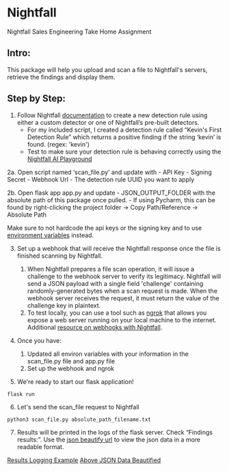 # Nightfall
Nightfall Sales Engineering Take Home Assignment

## Intro:
This package will help you upload and scan a file to Nightfall's servers, retrieve the findings and display them.

## Step by Step:
1. Follow Nightfall [documentation](https://docs.nightfall.ai/docs/quickstart) to create a new detection rule using either a custom detector or one of Nightfall’s pre-built detectors.
	- For my included script, I created a detection rule called “Kevin's First Detection Rule” which returns a positive finding if the string ‘kevin’ is found. (regex: 'kevin')
	- Test to make sure your detection rule is behaving correctly using the [Nightfall AI Playground](https://playground.nightfall.ai/)

2a. Open script named ‘scan_file.py’ and update with
    - API Key
    - Signing Secret
    - Webhook Url
    - The detection rule UUID you want to apply 

2b. Open flask app app.py and update 
	- JSON_OUTPUT_FOLDER with the absolute path of this package once pulled. 
		- If using Pycharm, this can be found by right-clicking the project folder -> Copy Path/Reference -> Absolute Path

Make sure to not hardcode the api keys or the signing key and to use [environment variables](https://www.nylas.com/blog/making-use-of-environment-variables-in-python/) instead.


3. Set up a webhook that will receive the Nightfall response once the file is finished scanning by Nightfall.
    1. When Nightfall prepares a file scan operation, it will issue a challenge to the webhook server to verify its legitimacy. Nightfall will send a JSON payload with a single field 'challenge' containing randomly-generated bytes when a scan request is made. When the webhook server receives the request, it must return the value of the challenge key in plaintext.
    2. To test locally, you can use a tool such as [ngrok](https://dashboard.ngrok.com/get-started/setup) that allows you expose a web server running on your local machine to the internet. Additional [resource on webhooks with Nightfall](https://docs.nightfall.ai/docs/creating-a-webhook-server).


4. Once you have:
    1. Updated all environ variables with your information in the scan_file.py file and app.py file
    2. Set up the webhook and ngrok

5. We're ready to start our flask application!
 ```
 flask run
 ```

6. Let's send the scan_file request to Nightfall
```
python3 scan_file.py absolute_path_filename.txt
```

7. Results will be printed in the logs of the flask server. Check “Findings results:”. Use the [json beautify url](https://codebeautify.org/jsonviewer) to view the json data in a more readable format. 

[Results Logging Example](https://justpaste.it/5nutm)
[Above JSON Data Beautified](https://user-images.githubusercontent.com/19845104/143213668-5592f776-62a9-4aa6-a9e7-3985dd29ae54.png)
